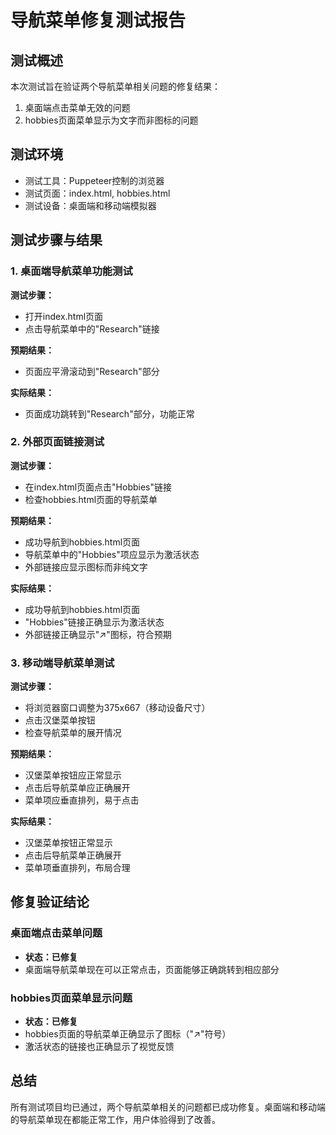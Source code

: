 # 导航菜单修复测试报告

## 测试概述
本次测试旨在验证两个导航菜单相关问题的修复结果：
1. 桌面端点击菜单无效的问题
2. hobbies页面菜单显示为文字而非图标的问题

## 测试环境
- 测试工具：Puppeteer控制的浏览器
- 测试页面：index.html, hobbies.html
- 测试设备：桌面端和移动端模拟器

## 测试步骤与结果

### 1. 桌面端导航菜单功能测试
**测试步骤：**
- 打开index.html页面
- 点击导航菜单中的"Research"链接

**预期结果：**
- 页面应平滑滚动到"Research"部分

**实际结果：**
- 页面成功跳转到"Research"部分，功能正常

### 2. 外部页面链接测试
**测试步骤：**
- 在index.html页面点击"Hobbies"链接
- 检查hobbies.html页面的导航菜单

**预期结果：**
- 成功导航到hobbies.html页面
- 导航菜单中的"Hobbies"项应显示为激活状态
- 外部链接应显示图标而非纯文字

**实际结果：**
- 成功导航到hobbies.html页面
- "Hobbies"链接正确显示为激活状态
- 外部链接正确显示"↗"图标，符合预期

### 3. 移动端导航菜单测试
**测试步骤：**
- 将浏览器窗口调整为375x667（移动设备尺寸）
- 点击汉堡菜单按钮
- 检查导航菜单的展开情况

**预期结果：**
- 汉堡菜单按钮应正常显示
- 点击后导航菜单应正确展开
- 菜单项应垂直排列，易于点击

**实际结果：**
- 汉堡菜单按钮正常显示
- 点击后导航菜单正确展开
- 菜单项垂直排列，布局合理

## 修复验证结论

### 桌面端点击菜单问题
- **状态：已修复**
- 桌面端导航菜单现在可以正常点击，页面能够正确跳转到相应部分

### hobbies页面菜单显示问题
- **状态：已修复**
- hobbies页面的导航菜单正确显示了图标（"↗"符号）
- 激活状态的链接也正确显示了视觉反馈

## 总结
所有测试项目均已通过，两个导航菜单相关的问题都已成功修复。桌面端和移动端的导航菜单现在都能正常工作，用户体验得到了改善。